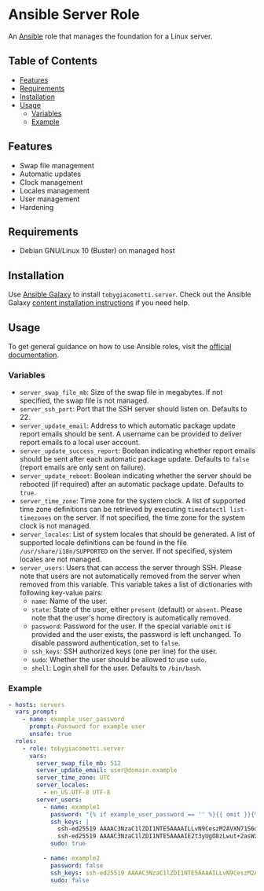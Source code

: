 # Ansible Server Role

An [Ansible][1] role that manages the foundation for a Linux server.

## Table of Contents

- [Features](#features)
- [Requirements](#requirements)
- [Installation](#installation)
- [Usage](#usage)
    - [Variables](#variables)
    - [Example](#example)

## Features

- Swap file management
- Automatic updates
- Clock management
- Locales management
- User management
- Hardening

## Requirements

- Debian GNU/Linux 10 (Buster) on managed host

## Installation

Use [Ansible Galaxy][2] to install `tobygiacometti.server`. Check out the Ansible Galaxy [content installation instructions][3] if you need help.

## Usage

To get general guidance on how to use Ansible roles, visit the [official documentation][4].

### Variables

- `server_swap_file_mb`: Size of the swap file in megabytes. If not specified, the swap file is not managed.
- `server_ssh_port`: Port that the SSH server should listen on. Defaults to 22.
- `server_update_email`: Address to which automatic package update report emails should be sent. A username can be provided to deliver report emails to a local user account.
- `server_update_success_report`: Boolean indicating whether report emails should be sent after each automatic package update. Defaults to `false` (report emails are only sent on failure).
- `server_update_reboot`: Boolean indicating whether the server should be rebooted (if required) after an automatic package update. Defaults to `true`.
- `server_time_zone`: Time zone for the system clock. A list of supported time zone definitions can be retrieved by executing `timedatectl list-timezones` on the server. If not specified, the time zone for the system clock is not managed.
- `server_locales`: List of system locales that should be generated. A list of supported locale definitions can be found in the file `/usr/share/i18n/SUPPORTED` on the server. If not specified, system locales are not managed.
- `server_users`: Users that can access the server through SSH. Please note that users are not automatically removed from the server when removed from this variable. This variable takes a list of dictionaries with following key-value pairs:
    - `name`: Name of the user.
    - `state`: State of the user, either `present` (default) or `absent`. Please note that the user's home directory is automatically removed.
    - `password`: Password for the user. If the special variable `omit` is provided and the user exists, the password is left unchanged. To disable password authentication, set to `false`.
    - `ssh_keys`: SSH authorized keys (one per line) for the user.
    - `sudo`: Whether the user should be allowed to use `sudo`.
    - `shell`: Login shell for the user. Defaults to `/bin/bash`.

### Example

```yaml
- hosts: servers
  vars_prompt:
    - name: example_user_password
      prompt: Password for example user
      unsafe: true
  roles:
    - role: tobygiacometti.server
      vars:
        server_swap_file_mb: 512
        server_update_email: user@domain.example
        server_time_zone: UTC
        server_locales:
          - en_US.UTF-8 UTF-8
        server_users:
          - name: example1
            password: "{% if example_user_password == '' %}{{ omit }}{% else %}{{ example_user_password }}{% endif %}"
            ssh_keys: |
              ssh-ed25519 AAAAC3NzaC1lZDI1NTE5AAAAILLvN9CeszM2AVXN71S6oykDvK/zmcS5M4v9fUAFLS7W
              ssh-ed25519 AAAAC3NzaC1lZDI1NTE5AAAAIE2t3yUgO8zLwut+2asWzhcebhrnsKwUF4KBeB8SyhRS
            sudo: true
            
          - name: example2
            password: false
            ssh_keys: ssh-ed25519 AAAAC3NzaC1lZDI1NTE5AAAAILLvN9CeszM2AVXN71S6oykDvK/zmcS5M4v9fUAFLS7W
            sudo: false
```

[1]: https://www.ansible.com
[2]: https://galaxy.ansible.com
[3]: https://galaxy.ansible.com/docs/using/installing.html
[4]: https://docs.ansible.com/ansible/latest/user_guide/playbooks_reuse_roles.html
